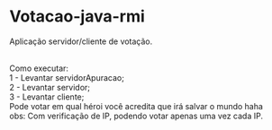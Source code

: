 # Votacao-java-rmi
Aplicação servidor/cliente de votação.<br><br>

Como executar:<br>
1 - Levantar servidorApuracao;<br>
2 - Levantar servidor;<br>
3 - Levantar cliente;<br>
Pode votar em qual héroi você acredita que irá salvar o mundo haha<br>
obs: Com verificação de IP, podendo votar apenas uma vez cada IP.

